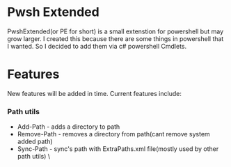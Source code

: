 # Pwsh Extended
PwshExtended(or PE for short) is a small extenstion for powershell but may grow larger.
I created this because there are some things in powershell that I wanted. 
So I decided to add them via c# powershell Cmdlets. 

# Features
New features will be added in time. Current features include:
### Path utils
* Add-Path - adds a directory to path
* Remove-Path - removes a directory from path(cant remove system added path)
* Sync-Path - sync's path with ExtraPaths.xml file(mostly used by other path utils) \
